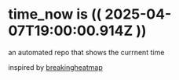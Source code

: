 # time_now is (( 2025-04-07T19:00:00.914Z ))

an automated repo that shows the currnent time

inspired by [breakingheatmap](https://github.com/breakingheatmap/breakingheatmap)